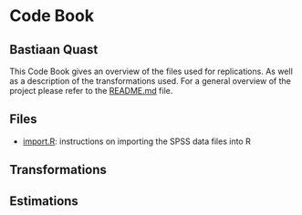 Code Book
========================================================
Bastiaan Quast
--------------------------------------------------------

This Code Book gives an overview of the files used for replications. As well as a description of the transformations used. For a general overview of the project please refer to the [README.md](/README.md) file.

Files
--------------------------------------------------------
* [import.R](/import.R): instructions on importing the SPSS data files into R

Transformations
--------------------------------------------------------


Estimations
--------------------------------------------------------
